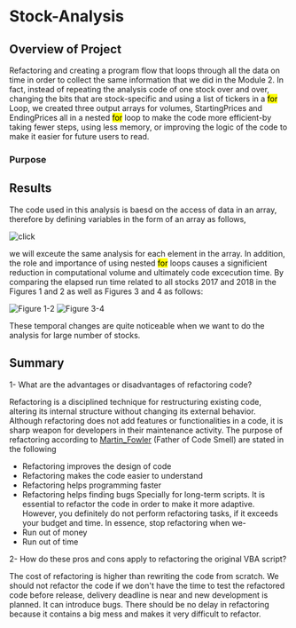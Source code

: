 # Stock-Analysis

## Overview of Project
Refactoring and creating a program flow that loops through all the data on time in order to collect the same information that we did in the Module 2.
In fact, instead of repeating the analysis code of one stock over and over, changing the bits that are stock-specific and using a list of 
tickers in a <mark>for</mark> Loop, we created three output arrays for volumes, StartingPrices and EndingPrices all in a nested <mark>for</mark> loop to make the code 
more efficient-by taking fewer steps, using less memory, or improving the logic of the code to make it easier for future users to read.

### Purpose


## Results
The code used in this analysis is baesd on the access of data in an array, therefore by defining variables in the form of an array as follows,

![click](https://github.com/halmasieh/stock-analysis-/blob/main/Resources/Variables%20as%20Array.PNG) 

we will exceute the same analysis for each element in the array. In addition, the role and importance of using nested <mark>for</mark> loops causes a significient reduction in computational volume and ultimately code excecution time. By comparing the elapsed run time related to all stocks 2017 and 2018 in the Figures 1 and 2 as well as Figures 3 and 4 
as follows:

![Figure 1-2](https://github.com/halmasieh/stock-analysis-/blob/main/Resources/Figures%201-2.png) 
![Figure 3-4](https://github.com/halmasieh/stock-analysis-/blob/main/Resources/Figure%203-4.png)

These temporal changes are quite noticeable when we want to do the analysis for large number of stocks. 
     

## Summary

1- What are the advantages or disadvantages of refactoring code?

Refactoring is a disciplined technique for restructuring existing code, altering its internal structure without changing its external behavior.
Although refactoring does not add features or functionalities in a code, it is sharp weapon for developers in their maintenance activity.
The purpose of refactoring according to [Martin_Fowler](https://martinfowler.com/) (Father of Code Smell) are stated in the following     
* Refactoring improves the design of code
* Refactoring makes the code easier to understand
* Refactoring helps programming faster
* Refactoring helps finding bugs
Specially for long-term scripts. It is essential to refactor the code in order to make it more adaptive. 
However, you definitely do not perform refactoring tasks, if it exceeds your budget and time. In essence, stop refactoring when we-
* Run out of money
* Run out of time


2- How do these pros and cons apply to refactoring the original VBA script?

The cost of refactoring is higher than rewriting the code from scratch. 
We should not refactor the code if we don't have the time to test the refactored code before release, delivery deadline is near 
and new development is planned. 
It can introduce bugs. 
There should be no delay in refactoring because it contains a big mess and makes it very difficult to refactor. 






